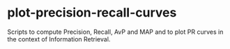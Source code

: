 # plot-precision-recall-curves
Scripts to compute Precision, Recall, AvP and MAP and to plot PR curves in the context of Information Retrieval. 
